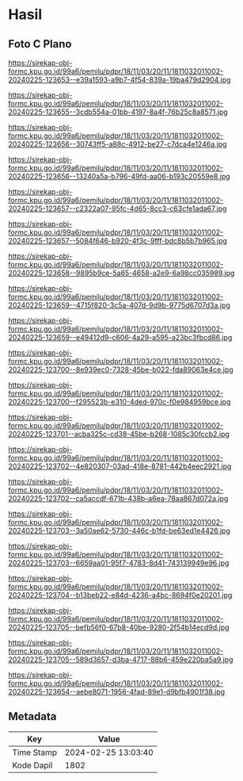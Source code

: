# Hasil

## Foto C Plano

https://sirekap-obj-formc.kpu.go.id/99a6/pemilu/pdpr/18/11/03/20/11/1811032011002-20240225-123653--e39a1593-a9b7-4f54-839a-19ba479d2904.jpg

https://sirekap-obj-formc.kpu.go.id/99a6/pemilu/pdpr/18/11/03/20/11/1811032011002-20240225-123655--3cdb554a-01bb-4197-8a4f-76b25c8a8571.jpg

https://sirekap-obj-formc.kpu.go.id/99a6/pemilu/pdpr/18/11/03/20/11/1811032011002-20240225-123656--30743ff5-a88c-4912-be27-c7dca4e1246a.jpg

https://sirekap-obj-formc.kpu.go.id/99a6/pemilu/pdpr/18/11/03/20/11/1811032011002-20240225-123656--13240a5a-b796-49fd-aa06-b193c20559e8.jpg

https://sirekap-obj-formc.kpu.go.id/99a6/pemilu/pdpr/18/11/03/20/11/1811032011002-20240225-123657--c2322a07-95fc-4d65-8cc3-c63cfe1ada67.jpg

https://sirekap-obj-formc.kpu.go.id/99a6/pemilu/pdpr/18/11/03/20/11/1811032011002-20240225-123657--5084f646-b920-4f3c-9fff-bdc8b5b7b965.jpg

https://sirekap-obj-formc.kpu.go.id/99a6/pemilu/pdpr/18/11/03/20/11/1811032011002-20240225-123658--9895b9ce-5a65-4658-a2e9-6a98cc035989.jpg

https://sirekap-obj-formc.kpu.go.id/99a6/pemilu/pdpr/18/11/03/20/11/1811032011002-20240225-123659--4715f820-3c5a-407d-9d9b-9775d6707d3a.jpg

https://sirekap-obj-formc.kpu.go.id/99a6/pemilu/pdpr/18/11/03/20/11/1811032011002-20240225-123659--e49412d9-c606-4a29-a595-a23bc3fbcd86.jpg

https://sirekap-obj-formc.kpu.go.id/99a6/pemilu/pdpr/18/11/03/20/11/1811032011002-20240225-123700--8e939ec0-7328-45be-b022-fda89063e4ce.jpg

https://sirekap-obj-formc.kpu.go.id/99a6/pemilu/pdpr/18/11/03/20/11/1811032011002-20240225-123700--f295523b-e310-4ded-970c-f0e984959bce.jpg

https://sirekap-obj-formc.kpu.go.id/99a6/pemilu/pdpr/18/11/03/20/11/1811032011002-20240225-123701--acba325c-cd38-45be-b268-1085c30fccb2.jpg

https://sirekap-obj-formc.kpu.go.id/99a6/pemilu/pdpr/18/11/03/20/11/1811032011002-20240225-123702--4e820307-03ad-418e-8781-442b4eec2921.jpg

https://sirekap-obj-formc.kpu.go.id/99a6/pemilu/pdpr/18/11/03/20/11/1811032011002-20240225-123702--ca5accdf-671b-438b-a6ea-78aa867d072a.jpg

https://sirekap-obj-formc.kpu.go.id/99a6/pemilu/pdpr/18/11/03/20/11/1811032011002-20240225-123703--3a50ae62-5730-446c-b1fd-be63ed1e4426.jpg

https://sirekap-obj-formc.kpu.go.id/99a6/pemilu/pdpr/18/11/03/20/11/1811032011002-20240225-123703--6659aa01-95f7-4783-8d41-743139949e96.jpg

https://sirekap-obj-formc.kpu.go.id/99a6/pemilu/pdpr/18/11/03/20/11/1811032011002-20240225-123704--b13beb22-e84d-4236-a4bc-8694f0e20201.jpg

https://sirekap-obj-formc.kpu.go.id/99a6/pemilu/pdpr/18/11/03/20/11/1811032011002-20240225-123705--befb56f0-67b8-40be-9280-2f54b14ecd9d.jpg

https://sirekap-obj-formc.kpu.go.id/99a6/pemilu/pdpr/18/11/03/20/11/1811032011002-20240225-123705--589d3657-d3ba-4717-88b6-459e220ba5a9.jpg

https://sirekap-obj-formc.kpu.go.id/99a6/pemilu/pdpr/18/11/03/20/11/1811032011002-20240225-123654--aebe8071-1956-4fad-89e1-d9bfb4901f38.jpg


## Metadata

| Key        | Value               |
| ---------- | ------------------- |
| Time Stamp | 2024-02-25 13:03:40 |
| Kode Dapil | 1802                |



